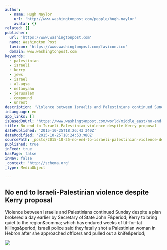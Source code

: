 ```yaml
---
author:
  - name: Hugh Naylor
    url: 'http://www.washingtonpost.com/people/hugh-naylor'
    avatar: {}
related: []
publisher:
  url: 'https://www.washingtonpost.com'
  name: Washington Post
  favicon: 'https://www.washingtonpost.com/favicon.ico'
  domain: www.washingtonpost.com
keywords:
  - palestinian
  - israeli
  - kerry
  - jews
  - israel
  - al-aqsa
  - netanyahu
  - jerusalem
  - compound
  - unrest
description: 'Violence between Israelis and Palestinians continued Sunday despite a plan brokered a day earlier by Secretary of State John F. Kerry to bring quiet to the region, which has endured weeks of tit-for-tat killings. Israeli police said they fatally shot a Palestinian woman in Hebron after she approached officers and pulled out a knife.'
inLanguage: en
app_links: []
isBasedOnUrl: 'https://www.washingtonpost.com/world/middle_east/no-end-to-israeli-palestinian-violence-despite-kerry-proposal/2015/10/25/a2b044d4-7b22-11e5-837b-2c3f2478487e_story.html'
title: No end to Israeli-Palestinian violence despite Kerry proposal
datePublished: '2015-10-25T18:26:43.340Z'
dateModified: '2015-10-25T18:24:53.980Z'
sourcePath: _posts/2015-10-25-no-end-to-israeli-palestinian-violence-despite-kerry-proposa.md
published: true
inFeed: true
hasPage: false
inNav: false
_context: 'http://schema.org'
_type: MediaObject

---
```

<article style=""><h1>No end to Israeli-Palestinian violence despite Kerry proposal</h1><p>Violence between Israelis and Palestinians continued Sunday despite a plan brokered a day earlier by Secretary of State John F&amp;period; Kerry to bring quiet to the region&amp;comma; which has endured weeks of tit-for-tat killings&amp;period; Israeli police said they fatally shot a Palestinian woman in Hebron after she approached officers and pulled out a knife&amp;period;</p><img src="https://img.washingtonpost.com/rw/2010-2019/WashingtonPost/2015/10/25/Foreign/Images/2015-10-25T144235Z_01_GAZ06_RTRIDSP_3_ISRAEL-PALESTINIANS-6154.jpg" /></article>